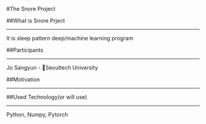 #The Snore Project

##What is Snore Prject
* * *
It is sleep pattern deep/machine learning program

##Participants
* * *
Jo Sangyun - :school:Seoultech University

##Motivation
* * *

##Used Technology(or will use)
* * *
Python, Numpy, Pytorch
